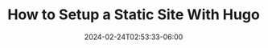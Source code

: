 ---
date: '2024-02-24T02:53:33-06:00'
title: 'How to Setup a Static Site With Hugo'
draft: true
tags: []
description: "A basic guide to setup a static site with Hugo."
---